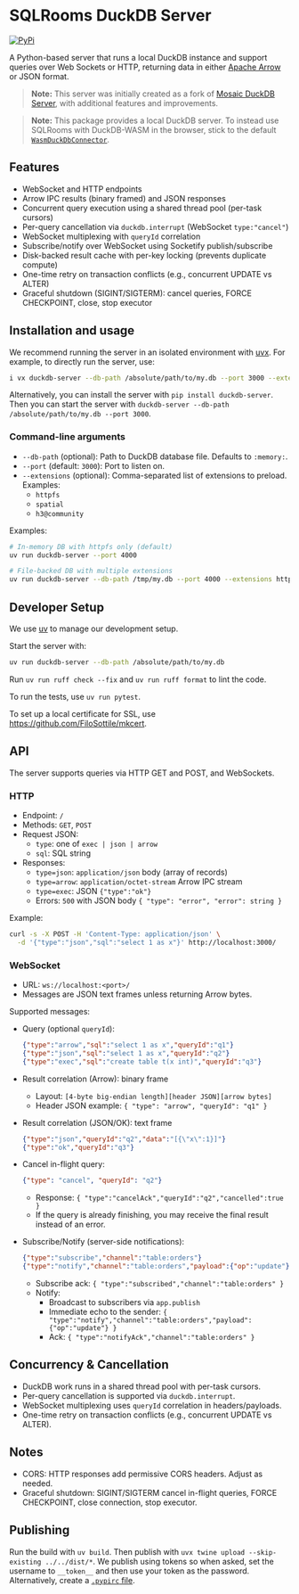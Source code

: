 # SQLRooms DuckDB Server

[![PyPi](https://img.shields.io/pypi/v/sqlrooms-duckdb-server.svg)](https://pypi.org/project/sqlrooms-duckdb-server/)

A Python-based server that runs a local DuckDB instance and support queries over Web Sockets or HTTP, returning data in either [Apache Arrow](https://arrow.apache.org/) or JSON format.

> **Note:** This server was initially created as a fork of [Mosaic DuckDB Server](https://github.com/uwdata/mosaic/tree/main/packages/server/duckdb-server), with additional features and improvements.

> **Note:** This package provides a local DuckDB server. To instead use SQLRooms with DuckDB-WASM in the browser, stick to the default [`WasmDuckDbConnector`](https://sqlrooms.org/api/duckdb/interfaces/WasmDuckDbConnector.html).

## Features

- WebSocket and HTTP endpoints
- Arrow IPC results (binary framed) and JSON responses
- Concurrent query execution using a shared thread pool (per-task cursors)
- Per-query cancellation via `duckdb.interrupt` (WebSocket `type:"cancel"`)
- WebSocket multiplexing with `queryId` correlation
- Subscribe/notify over WebSocket using Socketify publish/subscribe
- Disk-backed result cache with per-key locking (prevents duplicate compute)
- One-time retry on transaction conflicts (e.g., concurrent UPDATE vs ALTER)
- Graceful shutdown (SIGINT/SIGTERM): cancel queries, FORCE CHECKPOINT, close, stop executor

## Installation and usage

We recommend running the server in an isolated environment with [uvx](https://docs.astral.sh/uv/). For example, to directly run the server, use:

```bash
i vx duckdb-server --db-path /absolute/path/to/my.db --port 3000 --extensions httpfs,spatial
```

Alternatively, you can install the server with `pip install duckdb-server`. Then you can start the server with `duckdb-server --db-path /absolute/path/to/my.db --port 3000`.

### Command-line arguments

- `--db-path` (optional): Path to DuckDB database file. Defaults to `:memory:`.
- `--port` (default: `3000`): Port to listen on.
- `--extensions` (optional): Comma-separated list of extensions to preload. Examples:
  - `httpfs`
  - `spatial`
  - `h3@community`

Examples:

```bash
# In-memory DB with httpfs only (default)
uv run duckdb-server --port 4000

# File-backed DB with multiple extensions
uv run duckdb-server --db-path /tmp/my.db --port 4000 --extensions httpfs,spatial,h3@community
```

## Developer Setup

We use [uv](https://docs.astral.sh/uv/) to manage our development setup.

Start the server with:

```bash
uv run duckdb-server --db-path /absolute/path/to/my.db
```

Run `uv run ruff check --fix` and `uv run ruff format` to lint the code.

To run the tests, use `uv run pytest`.

To set up a local certificate for SSL, use https://github.com/FiloSottile/mkcert.

## API

The server supports queries via HTTP GET and POST, and WebSockets.

### HTTP

- Endpoint: `/`
- Methods: `GET`, `POST`
- Request JSON:
  - `type`: one of `exec | json | arrow`
  - `sql`: SQL string
- Responses:
  - `type=json`: `application/json` body (array of records)
  - `type=arrow`: `application/octet-stream` Arrow IPC stream
  - `type=exec`: JSON `{"type":"ok"}`
  - Errors: `500` with JSON body `{ "type": "error", "error": string }`

Example:

```bash
curl -s -X POST -H 'Content-Type: application/json' \
  -d '{"type":"json","sql":"select 1 as x"}' http://localhost:3000/
```

### WebSocket

- URL: `ws://localhost:<port>/`
- Messages are JSON text frames unless returning Arrow bytes.

Supported messages:

- Query (optional `queryId`):

  ```json
  {"type":"arrow","sql":"select 1 as x","queryId":"q1"}
  {"type":"json","sql":"select 1 as x","queryId":"q2"}
  {"type":"exec","sql":"create table t(x int)","queryId":"q3"}
  ```

- Result correlation (Arrow): binary frame

  - Layout: `[4-byte big-endian length][header JSON][arrow bytes]`
  - Header JSON example: `{ "type": "arrow", "queryId": "q1" }`

- Result correlation (JSON/OK): text frame

  ```json
  {"type":"json","queryId":"q2","data":"[{\"x\":1}]"}
  {"type":"ok","queryId":"q3"}
  ```

- Cancel in-flight query:

  ```json
  {"type": "cancel", "queryId": "q2"}
  ```

  - Response: `{ "type":"cancelAck","queryId":"q2","cancelled":true }`
  - If the query is already finishing, you may receive the final result instead of an error.

- Subscribe/Notify (server-side notifications):
  ```json
  {"type":"subscribe","channel":"table:orders"}
  {"type":"notify","channel":"table:orders","payload":{"op":"update"}}
  ```
  - Subscribe ack: `{ "type":"subscribed","channel":"table:orders" }`
  - Notify:
    - Broadcast to subscribers via `app.publish`
    - Immediate echo to the sender: `{ "type":"notify","channel":"table:orders","payload":{"op":"update"} }`
    - Ack: `{ "type":"notifyAck","channel":"table:orders" }`

## Concurrency & Cancellation

- DuckDB work runs in a shared thread pool with per-task cursors.
- Per-query cancellation is supported via `duckdb.interrupt`.
- WebSocket multiplexing uses `queryId` correlation in headers/payloads.
- One-time retry on transaction conflicts (e.g., concurrent UPDATE vs ALTER).

## Notes

- CORS: HTTP responses add permissive CORS headers. Adjust as needed.
- Graceful shutdown: SIGINT/SIGTERM cancel in-flight queries, FORCE CHECKPOINT, close connection, stop executor.

## Publishing

Run the build with `uv build`. Then publish with `uvx twine upload --skip-existing ../../dist/*`. We publish using tokens so when asked, set the username to `__token__` and then use your token as the password. Alternatively, create a [`.pypirc` file](https://packaging.python.org/en/latest/guides/distributing-packages-using-setuptools/#create-an-account).
